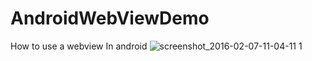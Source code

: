 # AndroidWebViewDemo
How to use a webview In android
![screenshot_2016-02-07-11-04-11 1](https://cloud.githubusercontent.com/assets/897731/12871581/c27608f2-cd8a-11e5-9c66-7a787f7c427b.png)
